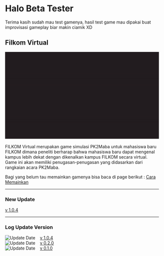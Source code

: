 # Halo Beta Tester

Terima kasih sudah mau test gamenya, hasil test game mau dipakai buat improvisasi gameplay biar makin ciamik XD
## Filkom Virtual
![Preview](images/filkom-virtual.gif)
<!-- ![Preview](images/preview-filkom-virtual.png) -->

FILKOM Virtual merupakan game simulasi PK2Maba untuk mahasiswa baru FILKOM dimana peneliti berharap bahwa mahasiswa baru dapat mengenal kampus lebih dekat dengan dikenalkan kampus FILKOM secara virtual. Game ini akan memiliki penugasan-penugasan yang didasarkan dari rangkaian acara PK2Maba.

Bagi yang belum tau memainkan gamenya bisa baca di page berikut : [Cara Memainkan](cara-bermain)

***
### New Update
[v 1.0.4](pengujian-akhir)

***

### Log Update Version
![Update Date](https://img.shields.io/badge/-28%20Juni%202022-brightgreen) &nbsp;&nbsp; [v 1.0.4](pengujian-akhir) <br>
![Update Date](https://img.shields.io/badge/-05%20Juni%202022-brightgreen) &nbsp;&nbsp; [v 0.2.0](pengujian-2) <br>
![Update Date](https://img.shields.io/badge/-24%20Mei%202022-brightgreen) &nbsp;&nbsp; [v 0.1.0](pengujian-1) <br>
